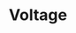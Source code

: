 ---
title: "Voltage"
url: /ciudad-autonoma-de-buenos-aires/voltage-avenida-avellaneda/
shop: Allgemein
---
